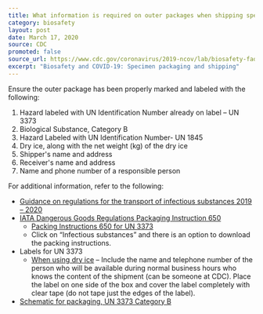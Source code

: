 ```yaml
---
title: What information is required on outer packages when shipping specimens with dry ice?
category: biosafety
layout: post
date: March 17, 2020
source: CDC
promoted: false
source_url: https://www.cdc.gov/coronavirus/2019-ncov/lab/biosafety-faqs.html
excerpt: "Biosafety and COVID-19: Specimen packaging and shipping"
---
```


Ensure the outer package has been properly marked and labeled with the following:

1. Hazard labeled with UN Identification Number already on label – UN 3373
2. Biological Substance, Category B
3. Hazard Labeled with UN Identification Number- UN 1845
4. Dry ice, along with the net weight (kg) of the dry ice
5. Shipper's name and address
6. Receiver's name and address
7. Name and phone number of a responsible person

For additional information, refer to the following:

- [Guidance on regulations for the transport of infectious substances 2019 – 2020](https://apps.who.int/iris/bitstream/handle/10665/325884/WHO-WHE-CPI-2019.20-eng.pdf?ua=1)
- [IATA Dangerous Goods Regulations Packaging Instruction 650](https://www.iata.org/contentassets/b08040a138dc4442a4f066e6fb99fe2a/dgr-61-en-pi650.pdf)
  - [Packing Instructions 650 for UN 3373](https://www.iata.org/whatwedo/cargo/dgr/Pages/download.aspx)
  - Click on “Infectious substances” and there is an option to download the packing instructions.
- Labels for UN 3373
  - [When using dry ice](https://www.cdc.gov/coronavirus/mers/downloads/lab/UN3373-label-dry-ice.pdf) – Include the name and telephone number of the person who will be available during normal business hours who knows the content of the shipment (can be someone at CDC). Place the label on one side of the box and cover the label completely with clear tape (do not tape just the edges of the label).
- [Schematic for packaging, UN 3373 Category B](https://www.cdc.gov/coronavirus/mers/downloads/lab/UN3373-label-dry-ice.pdf)
